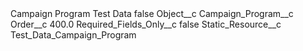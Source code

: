<?xml version="1.0" encoding="UTF-8"?>
<CustomMetadata xmlns="http://soap.sforce.com/2006/04/metadata" xmlns:xsi="http://www.w3.org/2001/XMLSchema-instance" xmlns:xsd="http://www.w3.org/2001/XMLSchema">
    <label>Campaign Program Test Data</label>
    <protected>false</protected>
    <values>
        <field>Object__c</field>
        <value xsi:type="xsd:string">Campaign_Program__c</value>
    </values>
    <values>
        <field>Order__c</field>
        <value xsi:type="xsd:double">400.0</value>
    </values>
    <values>
        <field>Required_Fields_Only__c</field>
        <value xsi:type="xsd:boolean">false</value>
    </values>
    <values>
        <field>Static_Resource__c</field>
        <value xsi:type="xsd:string">Test_Data_Campaign_Program</value>
    </values>
</CustomMetadata>
